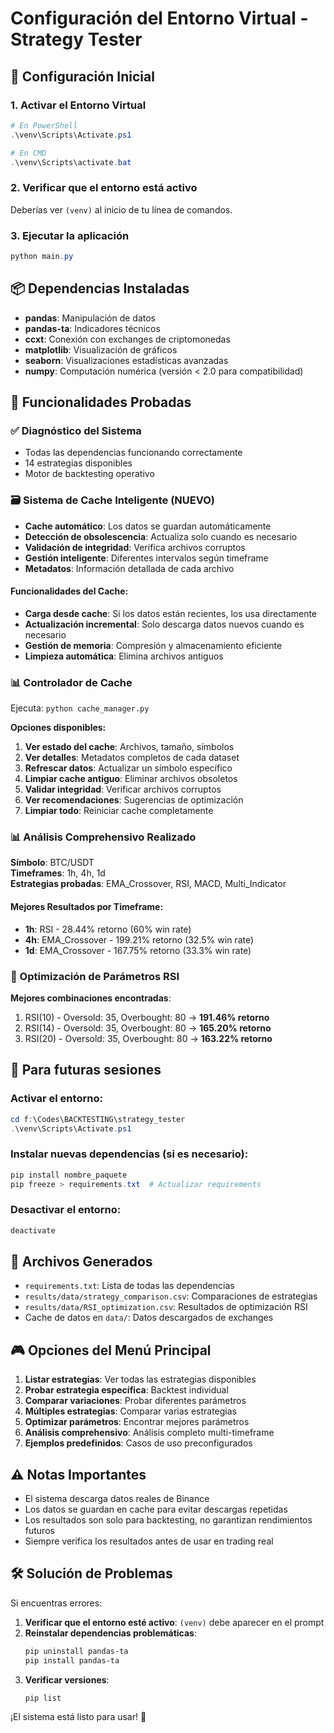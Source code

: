 # Configuración del Entorno Virtual - Strategy Tester

## 🚀 Configuración Inicial

### 1. Activar el Entorno Virtual
```powershell
# En PowerShell
.\venv\Scripts\Activate.ps1

# En CMD
.\venv\Scripts\activate.bat
```

### 2. Verificar que el entorno está activo
Deberías ver `(venv)` al inicio de tu línea de comandos.

### 3. Ejecutar la aplicación
```powershell
python main.py
```

## 📦 Dependencias Instaladas

- **pandas**: Manipulación de datos
- **pandas-ta**: Indicadores técnicos
- **ccxt**: Conexión con exchanges de criptomonedas
- **matplotlib**: Visualización de gráficos
- **seaborn**: Visualizaciones estadísticas avanzadas
- **numpy**: Computación numérica (versión < 2.0 para compatibilidad)

## 🎯 Funcionalidades Probadas

### ✅ Diagnóstico del Sistema
- Todas las dependencias funcionando correctamente
- 14 estrategias disponibles
- Motor de backtesting operativo

### 🗃️ Sistema de Cache Inteligente (NUEVO)
- **Cache automático**: Los datos se guardan automáticamente
- **Detección de obsolescencia**: Actualiza solo cuando es necesario
- **Validación de integridad**: Verifica archivos corruptos
- **Gestión inteligente**: Diferentes intervalos según timeframe
- **Metadatos**: Información detallada de cada archivo

#### Funcionalidades del Cache:
- **Carga desde cache**: Si los datos están recientes, los usa directamente
- **Actualización incremental**: Solo descarga datos nuevos cuando es necesario
- **Gestión de memoria**: Compresión y almacenamiento eficiente
- **Limpieza automática**: Elimina archivos antiguos

### 📊 Controlador de Cache
Ejecuta: `python cache_manager.py`

**Opciones disponibles:**
1. **Ver estado del cache**: Archivos, tamaño, símbolos
2. **Ver detalles**: Metadatos completos de cada dataset
3. **Refrescar datos**: Actualizar un símbolo específico
4. **Limpiar cache antiguo**: Eliminar archivos obsoletos
5. **Validar integridad**: Verificar archivos corruptos
6. **Ver recomendaciones**: Sugerencias de optimización
7. **Limpiar todo**: Reiniciar cache completamente

### 📊 Análisis Comprehensivo Realizado
**Símbolo**: BTC/USDT  
**Timeframes**: 1h, 4h, 1d  
**Estrategias probadas**: EMA_Crossover, RSI, MACD, Multi_Indicator

#### Mejores Resultados por Timeframe:
- **1h**: RSI - 28.44% retorno (60% win rate)
- **4h**: EMA_Crossover - 199.21% retorno (32.5% win rate)  
- **1d**: EMA_Crossover - 167.75% retorno (33.3% win rate)

### 🔧 Optimización de Parámetros RSI
**Mejores combinaciones encontradas**:
1. RSI(10) - Oversold: 35, Overbought: 80 → **191.46% retorno**
2. RSI(14) - Oversold: 35, Overbought: 80 → **165.20% retorno**  
3. RSI(20) - Oversold: 35, Overbought: 80 → **163.22% retorno**

## 🔄 Para futuras sesiones

### Activar el entorno:
```powershell
cd f:\Codes\BACKTESTING\strategy_tester
.\venv\Scripts\Activate.ps1
```

### Instalar nuevas dependencias (si es necesario):
```powershell
pip install nombre_paquete
pip freeze > requirements.txt  # Actualizar requirements
```

### Desactivar el entorno:
```powershell
deactivate
```

## 📁 Archivos Generados

- `requirements.txt`: Lista de todas las dependencias
- `results/data/strategy_comparison.csv`: Comparaciones de estrategias
- `results/data/RSI_optimization.csv`: Resultados de optimización RSI
- Cache de datos en `data/`: Datos descargados de exchanges

## 🎮 Opciones del Menú Principal

1. **Listar estrategias**: Ver todas las estrategias disponibles
2. **Probar estrategia específica**: Backtest individual
3. **Comparar variaciones**: Probar diferentes parámetros
4. **Múltiples estrategias**: Comparar varias estrategias
5. **Optimizar parámetros**: Encontrar mejores parámetros
6. **Análisis comprehensivo**: Análisis completo multi-timeframe
7. **Ejemplos predefinidos**: Casos de uso preconfigurados

## ⚠️ Notas Importantes

- El sistema descarga datos reales de Binance
- Los datos se guardan en cache para evitar descargas repetidas
- Los resultados son solo para backtesting, no garantizan rendimientos futuros
- Siempre verifica los resultados antes de usar en trading real

## 🛠️ Solución de Problemas

Si encuentras errores:

1. **Verificar que el entorno esté activo**: `(venv)` debe aparecer en el prompt
2. **Reinstalar dependencias problemáticas**:
   ```powershell
   pip uninstall pandas-ta
   pip install pandas-ta
   ```
3. **Verificar versiones**:
   ```powershell
   pip list
   ```

¡El sistema está listo para usar! 🚀

